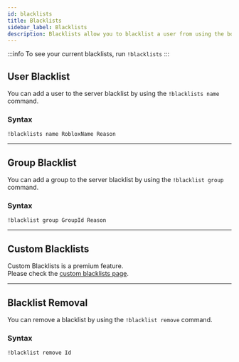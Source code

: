 ```yaml
---
id: blacklists
title: Blacklists
sidebar_label: Blacklists
description: Blacklists allow you to blacklist a user from using the bot in your server and take actions against a blacklisted user.
---
```


:::info
To see your current blacklists, run `!blacklists`
:::

## User Blacklist

You can add a user to the server blacklist by using the `!blacklists name` command.

### Syntax

```text
!blacklists name RobloxName Reason
```
___

## Group Blacklist

You can add a group to the server blacklist by using the `!blacklist group` command.

### Syntax

```text
!blacklist group GroupId Reason
```
___

## Custom Blacklists

Custom Blacklists is a premium feature.  
Please check the [custom blacklists page](https://docs.rowifi.now.sh/premium-commands/customblacklists "Custom Blacklists").

___

## Blacklist Removal

You can remove a blacklist by using the `!blacklist remove` command.

### Syntax

```text
!blacklist remove Id
```
